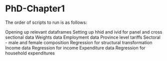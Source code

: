 # PhD-Chapter1

The order of scripts to run is as follows: 

Opening up relevant dataframes 
Setting up hhid and ivid for panel and cross sectional data
Weights data
Employment data
Province level tariffs
Sectoral - male and female composition
Regression for structural transformation
Income data
Regression for income
Expenditure data
Regression for household expenditures

